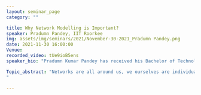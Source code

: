 ```yaml
---
layout: seminar_page
category: ""

title: Why Network Modelling is Important?
speaker: Pradumn Pandey, IIT Roorkee
img: assets/img/seminars/2021/November-30-2021_Pradumn Pandey.png
date: 2021-11-30 16:00:00 
Venue: 
recorded_video: tUe9ioB5ens
speaker_bio: "Pradumn Kumar Pandey has received his Bachelor of Technology and Ph.D. in Computer Science and Engineering from the Indian Institute of Technology Jodhpur in 2012 and 2018, respectively. He was an Institute Post Doctoral Fellow in the Department of Computer Science and Engineering at Indian Institute of Technology Kharagpur during May - September 2018 and worked as a DST INSPIRE Faculty in the Department of Computer Science and Engineering at Indian Institute of Technology Roorkee during October 2018- October 2019. He has been working as an assistant professor in the Department of Computer Science and Engineering at the Indian Institute of Technology Roorkee since November 2019. His research areas include modeling complex networks, information diffusion on real networks, social security on online social networks, and network representation learning. " 

Topic_abstract: "Networks are all around us, we ourselves are individual unit of network of different kinds of social relationships. Neural networks, chemical and biological systems, internet and world-wide-web, socially interacting species are few examples of networks with highly interconnected large number of dynamic units. The basic way to apprehend the global properties of such system is to model these systems as graphs having nodes as individual units and links as interactions among them. However the modelling of such complex system stays challenging due to complex irregular structure which is dynamically evolving with time. Such challenging characteristics have initiated the revival of network-modelling as already available mathematical graph theory models turned out to be very far from such real-world needs. Hence the researchers have to come up with new approaches for the development of new models that can replicate the growth of the network and reproduce the behavioural and structural properties observed in real-world networks. The network modelling emphasises on developing a model to represent a complex systems as discussed above using relatively simple set of procedures or equations. When some network is given as an input to such models, the model itself learns some set of characteristic parameters and reconstructs another networks that mimics the input network as much as possible.
"

---
```


